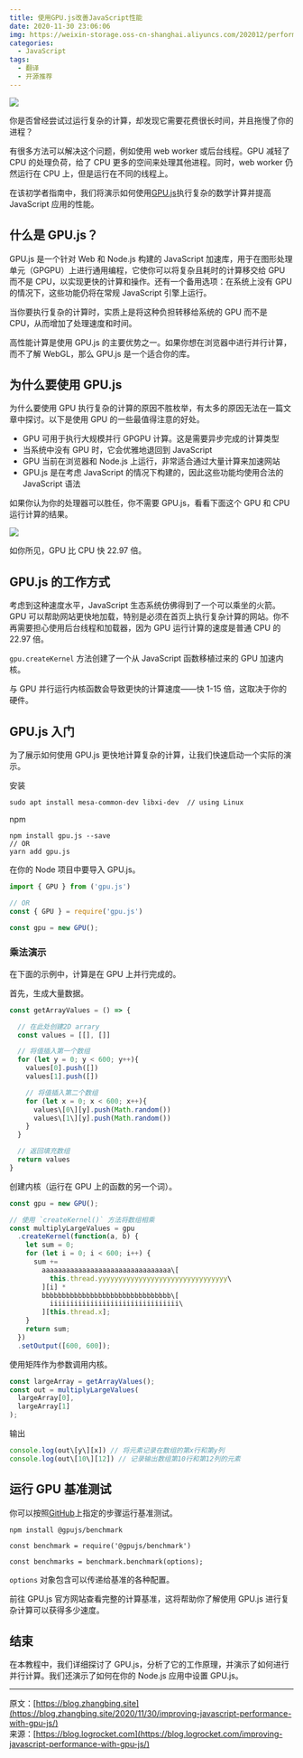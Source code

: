 ```yaml
---
title: 使用GPU.js改善JavaScript性能
date: 2020-11-30 23:06:06
img: https://weixin-storage.oss-cn-shanghai.aliyuncs.com/202012/performance-with-gpu-js/banner.png
categories:
  - JavaScript
tags:
  - 翻译
  - 开源推荐
---
```


![](http://weixin-storage.oss-cn-shanghai.aliyuncs.com/202012/performance-with-gpu-js/banner.png)

你是否曾经尝试过运行复杂的计算，却发现它需要花费很长时间，并且拖慢了你的进程？

有很多方法可以解决这个问题，例如使用 web worker 或后台线程。GPU 减轻了 CPU 的处理负荷，给了 CPU 更多的空间来处理其他进程。同时，web worker 仍然运行在 CPU 上，但是运行在不同的线程上。

在该初学者指南中，我们将演示如何使用[GPU.js](https://gpu.rocks/#/)执行复杂的数学计算并提高 JavaScript 应用的性能。

## 什么是 GPU.js？

GPU.js 是一个针对 Web 和 Node.js 构建的 JavaScript 加速库，用于在图形处理单元（GPGPU）上进行通用编程，它使你可以将复杂且耗时的计算移交给 GPU 而不是 CPU，以实现更快的计算和操作。还有一个备用选项：在系统上没有 GPU 的情况下，这些功能仍将在常规 JavaScript 引擎上运行。

当你要执行复杂的计算时，实质上是将这种负担转移给系统的 GPU 而不是 CPU，从而增加了处理速度和时间。

高性能计算是使用 GPU.js 的主要优势之一。如果你想在浏览器中进行并行计算，而不了解 WebGL，那么 GPU.js 是一个适合你的库。

## 为什么要使用 GPU.js

为什么要使用 GPU 执行复杂的计算的原因不胜枚举，有太多的原因无法在一篇文章中探讨。以下是使用 GPU 的一些最值得注意的好处。

- GPU 可用于执行大规模并行 GPGPU 计算。这是需要异步完成的计算类型
- 当系统中没有 GPU 时，它会优雅地退回到 JavaScript
- GPU 当前在浏览器和 Node.js 上运行，非常适合通过大量计算来加速网站
- GPU.js 是在考虑 JavaScript 的情况下构建的，因此这些功能均使用合法的 JavaScript 语法

如果你认为你的处理器可以胜任，你不需要 GPU.js，看看下面这个 GPU 和 CPU 运行计算的结果。

![](http://weixin-storage.oss-cn-shanghai.aliyuncs.com/202012/performance-with-gpu-js/1.png)

如你所见，GPU 比 CPU 快 22.97 倍。

## GPU.js 的工作方式

考虑到这种速度水平，JavaScript 生态系统仿佛得到了一个可以乘坐的火箭。GPU 可以帮助网站更快地加载，特别是必须在首页上执行复杂计算的网站。你不再需要担心使用后台线程和加载器，因为 GPU 运行计算的速度是普通 CPU 的 22.97 倍。

`gpu.createKernel` 方法创建了一个从 JavaScript 函数移植过来的 GPU 加速内核。

与 GPU 并行运行内核函数会导致更快的计算速度——快 1-15 倍，这取决于你的硬件。

## GPU.js 入门

为了展示如何使用 GPU.js 更快地计算复杂的计算，让我们快速启动一个实际的演示。

安装

```shell
sudo apt install mesa-common-dev libxi-dev  // using Linux
```

npm

```shell
npm install gpu.js --save
// OR
yarn add gpu.js
```

在你的 Node 项目中要导入 GPU.js。

```javascript
import { GPU } from ('gpu.js')

// OR
const { GPU } = require('gpu.js')

const gpu = new GPU();
```

### 乘法演示

在下面的示例中，计算是在 GPU 上并行完成的。

首先，生成大量数据。

```javascript
const getArrayValues = () => {

  // 在此处创建2D arrary
  const values = [[], []]

  // 将值插入第一个数组
  for (let y = 0; y < 600; y++){
    values[0].push([])
    values[1].push([])

    // 将值插入第二个数组
    for (let x = 0; x < 600; x++){
      values\[0\][y].push(Math.random())
      values\[1\][y].push(Math.random())
    }
  }

  // 返回填充数组
  return values
}
```

创建内核（运行在 GPU 上的函数的另一个词）。

```javascript
const gpu = new GPU();

// 使用 `createKernel()` 方法将数组相乘
const multiplyLargeValues = gpu
  .createKernel(function(a, b) {
    let sum = 0;
    for (let i = 0; i < 600; i++) {
      sum +=
        aaaaaaaaaaaaaaaaaaaaaaaaaaaaaaaa\[
          this.thread.yyyyyyyyyyyyyyyyyyyyyyyyyyyyyyyy\
        ][i] *
        bbbbbbbbbbbbbbbbbbbbbbbbbbbbbbbb\[
          iiiiiiiiiiiiiiiiiiiiiiiiiiiiiiii\
        ][this.thread.x];
    }
    return sum;
  })
  .setOutput([600, 600]);
```

使用矩阵作为参数调用内核。

```javascript
const largeArray = getArrayValues();
const out = multiplyLargeValues(
  largeArray[0],
  largeArray[1]
);
```

输出

```javascript
console.log(out\[y\][x]) // 将元素记录在数组的第x行和第y列
console.log(out\[10\][12]) // 记录输出数组第10行和第12列的元素
```

## 运行 GPU 基准测试

你可以按照[GitHub](https://github.com/gpujs/benchmark)上指定的步骤运行基准测试。

```shell
npm install @gpujs/benchmark

const benchmark = require('@gpujs/benchmark')

const benchmarks = benchmark.benchmark(options);
```

`options` 对象包含可以传递给基准的各种配置。

前往 GPU.js 官方网站查看完整的计算基准，这将帮助你了解使用 GPU.js 进行复杂计算可以获得多少速度。

## 结束

在本教程中，我们详细探讨了 GPU.js，分析了它的工作原理，并演示了如何进行并行计算。我们还演示了如何在你的 Node.js 应用中设置 GPU.js。

---

原文：[https://blog.zhangbing.site](https://blog.zhangbing.site/2020/11/30/improving-javascript-performance-with-gpu-js/)  
来源：[https://blog.logrocket.com](https://blog.logrocket.com/improving-javascript-performance-with-gpu-js/)
